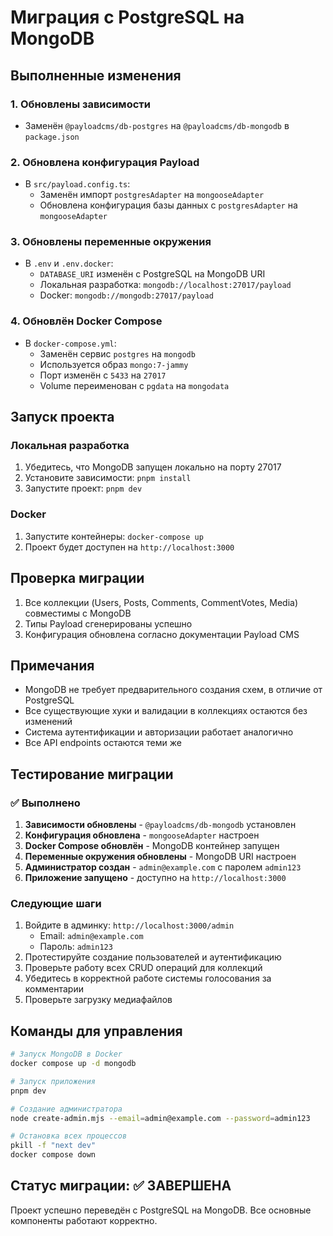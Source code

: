# Миграция с PostgreSQL на MongoDB

## Выполненные изменения

### 1. Обновлены зависимости

- Заменён `@payloadcms/db-postgres` на `@payloadcms/db-mongodb` в `package.json`

### 2. Обновлена конфигурация Payload

- В `src/payload.config.ts`:
  - Заменён импорт `postgresAdapter` на `mongooseAdapter`
  - Обновлена конфигурация базы данных с `postgresAdapter` на `mongooseAdapter`

### 3. Обновлены переменные окружения

- В `.env` и `.env.docker`:
  - `DATABASE_URI` изменён с PostgreSQL на MongoDB URI
  - Локальная разработка: `mongodb://localhost:27017/payload`
  - Docker: `mongodb://mongodb:27017/payload`

### 4. Обновлён Docker Compose

- В `docker-compose.yml`:
  - Заменён сервис `postgres` на `mongodb`
  - Используется образ `mongo:7-jammy`
  - Порт изменён с `5433` на `27017`
  - Volume переименован с `pgdata` на `mongodata`

## Запуск проекта

### Локальная разработка

1. Убедитесь, что MongoDB запущен локально на порту 27017
2. Установите зависимости: `pnpm install`
3. Запустите проект: `pnpm dev`

### Docker

1. Запустите контейнеры: `docker-compose up`
2. Проект будет доступен на `http://localhost:3000`

## Проверка миграции

1. Все коллекции (Users, Posts, Comments, CommentVotes, Media) совместимы с MongoDB
2. Типы Payload сгенерированы успешно
3. Конфигурация обновлена согласно документации Payload CMS

## Примечания

- MongoDB не требует предварительного создания схем, в отличие от PostgreSQL
- Все существующие хуки и валидации в коллекциях остаются без изменений
- Система аутентификации и авторизации работает аналогично
- Все API endpoints остаются теми же

## Тестирование миграции

### ✅ Выполнено

1. **Зависимости обновлены** - `@payloadcms/db-mongodb` установлен
2. **Конфигурация обновлена** - `mongooseAdapter` настроен
3. **Docker Compose обновлён** - MongoDB контейнер запущен
4. **Переменные окружения обновлены** - MongoDB URI настроен
5. **Администратор создан** - `admin@example.com` с паролем `admin123`
6. **Приложение запущено** - доступно на `http://localhost:3000`

### Следующие шаги

1. Войдите в админку: `http://localhost:3000/admin`
   - Email: `admin@example.com`
   - Пароль: `admin123`
2. Протестируйте создание пользователей и аутентификацию
3. Проверьте работу всех CRUD операций для коллекций
4. Убедитесь в корректной работе системы голосования за комментарии
5. Проверьте загрузку медиафайлов

## Команды для управления

```bash
# Запуск MongoDB в Docker
docker compose up -d mongodb

# Запуск приложения
pnpm dev

# Создание администратора
node create-admin.mjs --email=admin@example.com --password=admin123

# Остановка всех процессов
pkill -f "next dev"
docker compose down
```

## Статус миграции: ✅ ЗАВЕРШЕНА

Проект успешно переведён с PostgreSQL на MongoDB. Все основные компоненты работают корректно.
